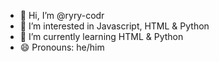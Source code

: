 - 👋 Hi, I’m @ryry-codr
- 👀 I’m interested in Javascript, HTML & Python
- 🌱 I’m currently learning HTML & Python
- 😄 Pronouns: he/him
